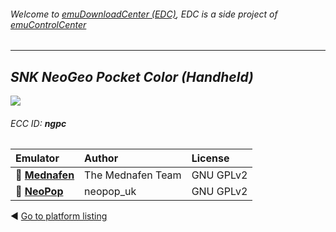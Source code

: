 ###### Welcome to [emuDownloadCenter (EDC)](https://github.com/PhoenixInteractiveNL/emuDownloadCenter/wiki/), EDC is a side project of [emuControlCenter](https://github.com/PhoenixInteractiveNL/emuControlCenter/wiki/)
***
## _SNK NeoGeo Pocket Color (Handheld)_
![](https://raw.githubusercontent.com/wiki/PhoenixInteractiveNL/emuDownloadCenter/images_platform/ecc_ngpc_teaser.png)
###### ECC ID: **ngpc**

| Emulator   | Author      | License     |
|:-----------|:------------|:------------|
| :file_folder: [**Mednafen**](https://github.com/PhoenixInteractiveNL/emuDownloadCenter/wiki/Emulator-mednafen#menu) | The Mednafen Team | GNU GPLv2 |
| :file_folder: [**NeoPop**](https://github.com/PhoenixInteractiveNL/emuDownloadCenter/wiki/Emulator-neopop#menu) | neopop_uk | GNU GPLv2 |

:arrow_backward: [Go to platform listing](https://github.com/PhoenixInteractiveNL/emuDownloadCenter/wiki/EDC-Platform-List)
